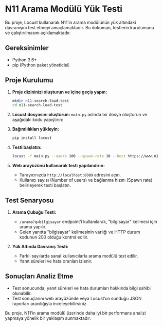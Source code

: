 # N11 Arama Modülü Yük Testi

Bu proje, Locust kullanarak N11’in arama modülünün yük altındaki davranışını test etmeyi amaçlamaktadır. Bu doküman, testlerin kurulumunu ve çalıştırılmasını açıklamaktadır.

## Gereksinimler
- Python 3.6+
- pip (Python paket yöneticisi)

## Proje Kurulumu

1. **Proje dizininizi oluşturun ve içine geçiş yapın:**
    ```bash
    mkdir n11-search-load-test
    cd n11-search-load-test
    ```

2. **Locust dosyasını oluşturun:**
    `main.py` adında bir dosya oluşturun ve aşağıdaki kodu yapıştırın:

3. **Bağımlılıkları yükleyin:**
    ```bash
    pip install locust
    ```

4. **Testi başlatın:**
    ```bash
    locust -f main.py --users 100 --spawn-rate 10 --host https://www.n11.com 
    ```

5. **Web arayüzünü kullanarak testi yapılandırın:**
    - Tarayıcınızda `http://localhost:8089` adresini açın.
    - Kullanıcı sayısı (Number of users) ve bağlanma hızını (Spawn rate) belirleyerek testi başlatın.

## Test Senaryosu

1. **Arama Çubuğu Testi:**
    - `/arama?q=bilgisayar` endpoint’i kullanılarak, "bilgisayar" kelimesi için arama yapılır.
    - Gelen yanıtta "bilgisayar" kelimesinin varlığı ve HTTP durum kodunun 200 olduğu kontrol edilir.

2. **Yük Altında Davranış Testi:**
    - Farklı sayılarda sanal kullanıcılarla arama modülü test edilir.
    - Yanıt süreleri ve hata oranları izlenir.

## Sonuçları Analiz Etme
- Test sonucunda, yanıt süreleri ve hata durumları hakkında bilgi sahibi olunabilir.
- Test sonuçlarını web arayüzünde veya Locust’un sunduğu JSON raporları aracılığıyla inceleyebilirsiniz.


Bu proje, N11’in arama modülü üzerinde daha iyi bir performans analizi yapmaya yönelik bir yaklaşım sunmaktadır.


